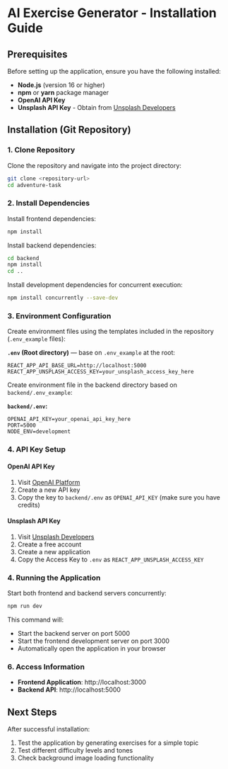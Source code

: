 # AI Exercise Generator - Installation Guide

## Prerequisites

Before setting up the application, ensure you have the following installed:

- **Node.js** (version 16 or higher)
- **npm** or **yarn** package manager
- **OpenAI API Key**
- **Unsplash API Key** - Obtain from [Unsplash Developers](https://unsplash.com/developers)

## Installation (Git Repository)


### 1. Clone Repository

Clone the repository and navigate into the project directory:

```bash
git clone <repository-url>
cd adventure-task
```

### 2. Install Dependencies

Install frontend dependencies:
```bash
npm install
```

Install backend dependencies:
```bash
cd backend
npm install
cd ..
```

Install development dependencies for concurrent execution:
```bash
npm install concurrently --save-dev
```

### 3. Environment Configuration

Create environment files using the templates included in the repository (`.env_example` files):

**`.env` (Root directory)** — base on `.env_example` at the root:
```env
REACT_APP_API_BASE_URL=http://localhost:5000
REACT_APP_UNSPLASH_ACCESS_KEY=your_unsplash_access_key_here
```

Create environment file in the backend directory based on `backend/.env_example`:

**`backend/.env`:**
```env
OPENAI_API_KEY=your_openai_api_key_here
PORT=5000
NODE_ENV=development
```

### 4. API Key Setup

#### OpenAI API Key
1. Visit [OpenAI Platform](https://platform.openai.com/api-keys)
2. Create a new API key
3. Copy the key to `backend/.env` as `OPENAI_API_KEY` (make sure you have credits)

#### Unsplash API Key
1. Visit [Unsplash Developers](https://unsplash.com/developers)
2. Create a free account
3. Create a new application
4. Copy the Access Key to `.env` as `REACT_APP_UNSPLASH_ACCESS_KEY`

### 4. Running the Application

Start both frontend and backend servers concurrently:
```bash
npm run dev
```

This command will:
- Start the backend server on port 5000
- Start the frontend development server on port 3000
- Automatically open the application in your browser

### 6. Access Information

- **Frontend Application**: http://localhost:3000
- **Backend API**: http://localhost:5000


## Next Steps

After successful installation:
1. Test the application by generating exercises for a simple topic
2. Test different difficulty levels and tones
3. Check background image loading functionality